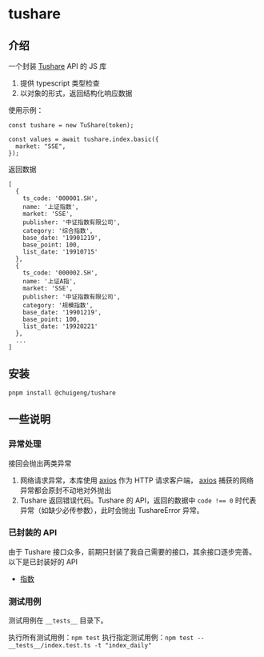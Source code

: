 # tushare

## 介绍

一个封装 [Tushare](https://tushare.pro/document/2) API 的 JS 库

1. 提供 typescript 类型检查
2. 以对象的形式，返回结构化响应数据

使用示例：

```
const tushare = new TuShare(token);

const values = await tushare.index.basic({
  market: "SSE",
});
```

返回数据

```
[
  {
    ts_code: '000001.SH',
    name: '上证指数',
    market: 'SSE',
    publisher: '中证指数有限公司',
    category: '综合指数',
    base_date: '19901219',
    base_point: 100,
    list_date: '19910715'
  },
  {
    ts_code: '000002.SH',
    name: '上证A指',
    market: 'SSE',
    publisher: '中证指数有限公司',
    category: '规模指数',
    base_date: '19901219',
    base_point: 100,
    list_date: '19920221'
  },
  ...
]
```

## 安装

`pnpm install @chuigeng/tushare`

## 一些说明

### 异常处理

接回会抛出两类异常

1. 网络请求异常，本库使用 [axios](https://github.com/axios/axios) 作为 HTTP 请求客户端， [axios](https://github.com/axios/axios) 捕获的网络异常都会原封不动地对外抛出
2. Tushare 返回错误代码。Tushare 的 API，返回的数据中 `code !== 0` 时代表异常（如缺少必传参数），此时会抛出 TushareError 异常。

### 已封装的 API

由于 Tushare 接口众多，前期只封装了我自己需要的接口，其余接口逐步完善。以下是已封装好的 API

- [指数](https://tushare.pro/document/2?doc_id=93)

### 测试用例

测试用例在 `__tests__` 目录下。

执行所有测试用例：`npm test`
执行指定测试用例：`npm test -- __tests__/index.test.ts -t "index_daily"`
